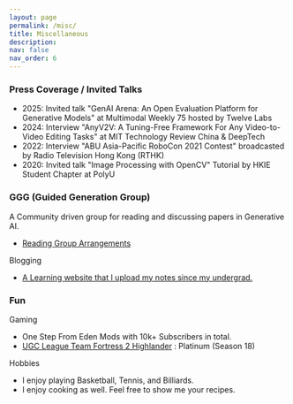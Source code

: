 ```yaml
---
layout: page
permalink: /misc/
title: Miscellaneous
description:
nav: false
nav_order: 6
---
```


<!--
### Education

- 2024 Fall - Now : PhD in Computer Science, University of Waterloo, advised by [Prof. Wenhu Chen](https://wenhuchen.github.io/).
- 2023 Winter - 2024 Spring : MMath in Computer Science, University of Waterloo, advised by [Prof. Wenhu Chen](https://wenhuchen.github.io/).
- 2018 Fall - 2022 Spring : BSc in Internet and Multimedia Technologies, Hong Kong Polytechnic University


### Industry Experience

- Summer 2025: Research Intern at NVIDIA Research (Deep Imagination Research).

### Academic Experience

- Summer 2022: Research Assistant at Saint Francis University (formerly Caritas Institute of Higher Education) with [Prof. Wan-Chi Siu](https://scholar.google.com/citations?user=ouQRncoAAAAJ&hl=en)
- Fall 2021: Undergraduate Research and Innovation Scheme at Hong Kong Polytechnic University with [Prof. Bonnie N.F. Law](https://www.polyu.edu.hk/en/eee/people/academic-staff-and-teaching-staff/dr-law-ngai-fong-bonnie/)
- Summer 2020: Research Assistant at Hong Kong Polytechnic University with [Prof. Bonnie N.F. Law](https://www.polyu.edu.hk/en/eee/people/academic-staff-and-teaching-staff/dr-law-ngai-fong-bonnie/).

Professional Activities / Services: I have also served as a reviewer for the following conferences and workshops:

- SIGGRAPH Asia 2025
- ICML Workshop FM4LS 2025
- NeurIPS 2025
- ACL 2025
- TVCG 2025
- SIGGRAPH 2025
- ICLR 2025


### Teaching Experience

- Fall 2024: CS 484/684 Computational Vision - TA with Prof. Yuri Boykov
- Spring 2024: CS246 Object-Oriented Software Development - TA
- Winter 2024: CS486/686 Introduction to Artificial Intelligence - TA with Prof. Jesse Hoey
- Fall 2023: CS246E Object-Oriented Software Development (Enriched) - TA

### Awards

Academics

- **2024** International Doctoral Student Award
- **2024** International Masters Award of Excellence
- **2024** Graduate Student Research Dissemination Award: Travel grant for ICLR 2024 from UWaterloo.
- **2023 - 2024** Vector Research Grant
- **2022** Undergraduate Research and Innovation Scholarship: Research grant from PolyU.
- **2021** HKSAR Government Scholarship
- **2021** Best Undergradute Thesis Project Award
- **2019 - 2021** Dean List, Best GPA Award

Competitions

- **2021** Commendation Award, i-Space Virtual Reality Contest 2021, Submission: VR Bomberman Game
- **2021** 7th place, ABU RoboCon 2021, Submission: Vision-Assisted Arrow Shooting Robots
- **2020** 6th place, Best Institute Entity Award, ABU RoboCon 2020, Submission: Rugby Kicking Robots
- **2019** 4th place, Best Engineering Award, ABU RoboCon 2019, Submission: Item Passing Robots
- **2019** 1st Runner-up, PolyU FENG Freshman Project Competition

-->

### Press Coverage / Invited Talks

- 2025: Invited talk "GenAI Arena: An Open Evaluation Platform for Generative Models" at Multimodal Weekly 75 hosted by Twelve Labs
- 2024: Interview "AnyV2V: A Tuning-Free Framework For Any Video-to-Video Editing Tasks" at MIT Technology Review China & DeepTech
- 2022: Interview "ABU Asia-Pacific RoboCon 2021 Contest" broadcasted by Radio Television Hong Kong (RTHK)
- 2020: Invited talk "Image Processing with OpenCV" Tutorial by HKIE Student Chapter at PolyU

<!--
### Others

Auxiliary Software Skills

- Development Tools: Unity
- 3D Modeling : Blender, Autodesk 3ds Max, Autodesk Maya
- Media Editing : Adobe Photoshop, Adobe Premiere, Adobe Illustrator, Adobe InDesign
-->

### GGG (Guided Generation Group)

A Community driven group for reading and discussing papers in Generative AI.

- [Reading Group Arrangements](https://github.com/vinesmsuic/crisp-dl-read)

Blogging

- [A Learning website that I upload my notes since my undergrad.](https://vinesmsuic.github.io/)

### Fun

Gaming

- One Step From Eden Mods with 10k+ Subscribers in total.
- [UGC League Team Fortress 2 Highlander](https://www.ugcleague.com/home_tf2h.cfm) : Platinum (Season 18)

Hobbies

- I enjoy playing Basketball, Tennis, and Billiards.
- I enjoy cooking as well. Feel free to show me your recipes.
